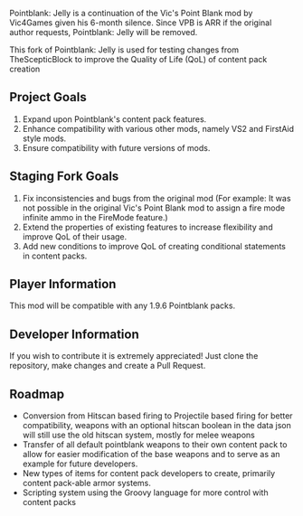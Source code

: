 Pointblank: Jelly is a continuation of the Vic's Point Blank mod by Vic4Games given his 6-month silence. Since VPB is ARR if the original author requests, Pointblank: Jelly will be removed.

This fork of Pointblank: Jelly is used for testing changes from TheScepticBlock to improve the Quality of Life (QoL) of content pack creation

## Project Goals
1) Expand upon Pointblank's content pack features.
2) Enhance compatibility with various other mods, namely VS2 and FirstAid style mods.
3) Ensure compatibility with future versions of mods.

## Staging Fork Goals
1) Fix inconsistencies and bugs from the original mod (For example: It was not possible in the original Vic's Point Blank mod to assign a fire mode infinite ammo in the FireMode feature.)
2) Extend the properties of existing features to increase flexibility and improve QoL of their usage.
3) Add new conditions to improve QoL of creating conditional statements in content packs.
 
## Player Information
This mod will be compatible with any 1.9.6 Pointblank packs.
 
## Developer Information
If you wish to contribute it is extremely appreciated! Just clone the repository, make changes and create a Pull Request.

## Roadmap
- Conversion from Hitscan based firing to Projectile based firing for better compatibility,
  weapons with an optional hitscan boolean in the data json will still use the old hitscan system, mostly for melee weapons
- Transfer of all default pointblank weapons to their own content pack to allow for easier modification of the base weapons
  and to serve as an example for future developers.
- New types of items for content pack developers to create, primarily content pack-able armor systems.
- Scripting system using the Groovy language for more control with content packs
